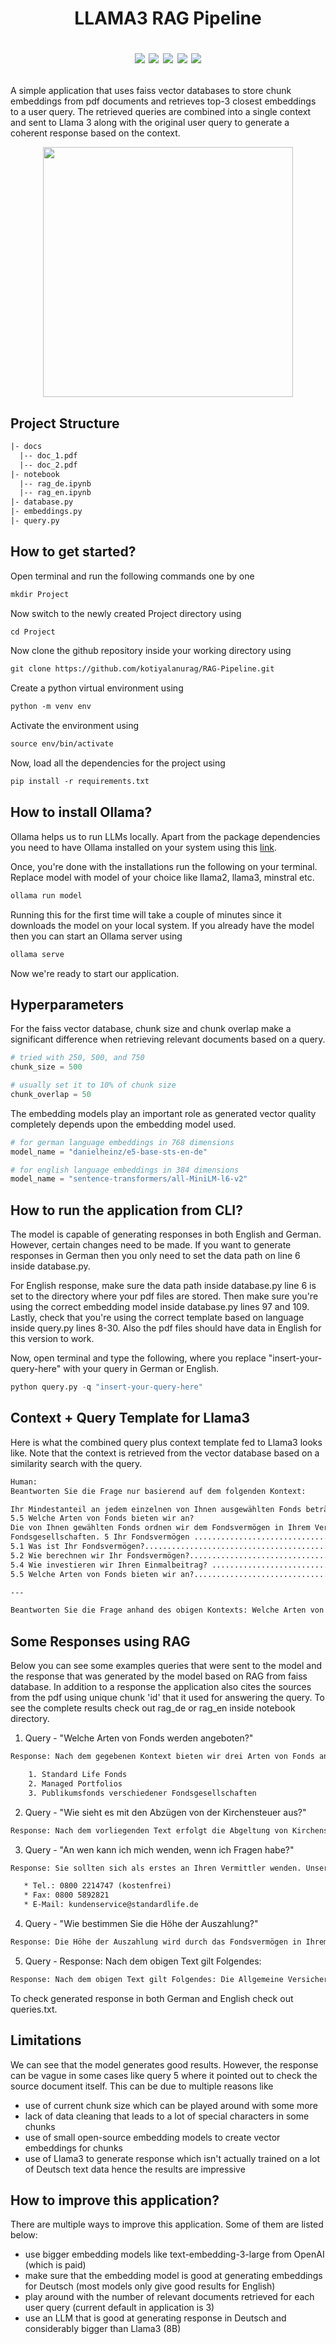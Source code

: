 <h1 align=center> LLAMA3 RAG Pipeline

![](https://img.shields.io/badge/Python-3.9-blue) ![](https://img.shields.io/badge/faiss-1.8.0-blue) ![](https://img.shields.io/badge/langchain-0.2.5-blue) ![](https://img.shields.io/badge/PyMuPDF-1.24.5-blue) ![](https://img.shields.io/badge/LICENSE-MIT-red)</h1>

<p align = left>A simple application that uses faiss vector databases to store chunk embeddings from pdf documents and retrieves top-3 closest embeddings to a user query. The retrieved queries are combined into a single context and sent to Llama 3 along with the original user query to generate a coherent response based on the context.</p>

<p align="center">
  <img src = assets/rag-intuition.png max-width = 100% height = '400' />
</p>

## Project Structure

```html
|- docs
  |-- doc_1.pdf
  |-- doc_2.pdf
|- notebook
  |-- rag_de.ipynb
  |-- rag_en.ipynb
|- database.py
|- embeddings.py
|- query.py
```

## How to get started?

Open terminal and run the following commands one by one

```html
mkdir Project
```
Now switch to the newly created Project directory using

```html
cd Project
```
Now clone the github repository inside your working directory using

```html
git clone https://github.com/kotiyalanurag/RAG-Pipeline.git
```
Create a python virtual environment using

```html
python -m venv env
```

Activate the environment using

```html
source env/bin/activate
```

Now, load all the dependencies for the project using 

```html
pip install -r requirements.txt
```
## How to install Ollama?

Ollama helps us to run LLMs locally. Apart from the package dependencies you need to have Ollama installed on your system using this [link](https://github.com/ollama/ollama).

Once, you're done with the installations run the following on your terminal. Replace model with model of your choice like llama2, llama3, minstral etc.

```html
ollama run model
```

Running this for the first time will take a couple of minutes since it downloads the model on your local system. If you already have the model then you can start an Ollama server using

```html
ollama serve
```

Now we're ready to start our application.

## Hyperparameters

For the faiss vector database, chunk size and chunk overlap make a significant difference when retrieving relevant documents based on a query.

```python
# tried with 250, 500, and 750 
chunk_size = 500

# usually set it to 10% of chunk size
chunk_overlap = 50
```

The embedding models play an important role as generated vector quality completely depends upon the embedding model used.

```python
# for german language embeddings in 768 dimensions
model_name = "danielheinz/e5-base-sts-en-de" 

# for english language embeddings in 384 dimensions
model_name = "sentence-transformers/all-MiniLM-l6-v2"
```

## How to run the application from CLI?

The model is capable of generating responses in both English and German. However, certain changes need to be made. If you want to generate responses in German then you only need to set the data path on line 6 inside database.py. 

For English response, make sure the data path inside database.py line 6 is set to the directory where your pdf files are stored. Then make sure you're using the correct embedding model inside database.py lines 97 and 109. Lastly, check that you're using the correct template based on language inside query.py lines 8-30. Also the pdf files should have data in English for this version to work. 

Now, open terminal and type the following, where you replace "insert-your-query-here" with your query in German or English.

```python
python query.py -q "insert-your-query-here"
```
## Context + Query Template for Llama3

Here is what the combined query plus context template fed to Llama3 looks like. Note that the context is retrieved from the vector database based on a similarity search with the query.

```html
Human: 
Beantworten Sie die Frage nur basierend auf dem folgenden Kontext:

Ihr Mindestanteil an jedem einzelnen von Ihnen ausgewählten Fonds beträgt 1 Prozent.  
5.5 Welche Arten von Fonds bieten wir an?  
Die von Ihnen gewählten Fonds ordnen wir dem Fondsvermögen in Ihrem Vertrag zu. Sie können aus drei Fondsarten auswählen, St andard Life Fonds, Managed Portfolios sowie Publikumsfonds verschiedener 
Fondsgesellschaften. 5 Ihr Fondsvermögen .............................................................................................................................4
5.1 Was ist Ihr Fondsvermögen?.................................................................................................................4
5.2 Wie berechnen wir Ihr Fondsvermögen?...............................................................................................4 5.3 Was gilt unter außergewöhnlichen Umständen für die Berechnung von Vermögenswerten? ..............4
5.4 Wie investieren wir Ihren Einmalbeitrag? ..............................................................................................4
5.5 Welche Arten von Fonds bieten wir an?................................................................................................5

---

Beantworten Sie die Frage anhand des obigen Kontexts: Welche Arten von Fonds werden angeboten?
```

## Some Responses using RAG

Below you can see some examples queries that were sent to the model and the response that was generated by the model based on RAG from faiss database. In addition to a response the application also cites the sources from the pdf using unique chunk 'id' that it used for answering the query. To see the complete results check out rag_de or rag_en inside notebook directory.

1. Query - "Welche Arten von Fonds werden angeboten?"

```html
Response: Nach dem gegebenen Kontext bieten wir drei Arten von Fonds an:

    1. Standard Life Fonds
    2. Managed Portfolios
    3. Publikumsfonds verschiedener Fondsgesellschaften
```
2. Query - "Wie sieht es mit den Abzügen von der Kirchensteuer aus?"

```html
Response: Nach dem vorliegenden Text erfolgt die Abgeltung von Kirchensteuern auf abgeltend besteuerte Kapitalerträge automatisch seit dem 1. Januar 2015. Dies bedeutet, dass die Kirchensteuer direkt vom Versicherer abgeführt wird und erst im Rahmen der Einkommensteuerveranlagung des Steuerpflichtigen anrechnet wird.
```

3. Query - "An wen kann ich mich wenden, wenn ich Fragen habe?"

```html
Response: Sie sollten sich als erstes an Ihren Vermittler wenden. Unsere Servicemitarbeiter sind von Montag bis Freitag von 9:00 bis 17:00 Uhr für Sie da:

   * Tel.: 0800 2214747 (kostenfrei)
   * Fax: 0800 5892821
   * E-Mail: kundenservice@standardlife.de

```

4. Query - "Wie bestimmen Sie die Höhe der Auszahlung?"

```html
Response: Die Höhe der Auszahlung wird durch das Fondsvermögen in Ihrem Vertrag zum maßgeblichen Stichtag bestimmt. Dieses ergibt sich aus der Summe aller Anteilseinheiten der Fonds in Ihrem Vertrag multipliziert mit dem jeweiligen Anteilspreis des Fonds zum Stichtag.

```

5. Query - Response: Nach dem obigen Text gilt Folgendes:

```html
Response: Nach dem obigen Text gilt Folgendes: Die Allgemeine Versicherungsbedingungen sind in der Dokumentation "BASIS_PACK_WBWB/D/1006/XIII/03/22" zu finden, insbesondere im Abschnitt "1. Allgemeine Versicherungsbedingungen .....................................................................................................1".
```
To check generated response in both German and English check out queries.txt.

## Limitations

We can see that the model generates good results. However, the response can be vague in some cases like query 5 where it pointed out to check the source document itself. This can be due to multiple reasons like 
- use of current chunk size which can be played around with some more
- lack of data cleaning that leads to a lot of special characters in some chunks 
- use of small open-source embedding models to create vector embeddings for chunks
- use of Llama3 to generate response which isn't actually trained on a lot of Deutsch text data hence the results are impressive

## How to improve this application?

There are multiple ways to improve this application. Some of them are listed below:

- use bigger embedding models like text-embedding-3-large from OpenAI (which is paid)
- make sure that the embedding model is good at generating embeddings for Deutsch (most models only give good results for English)
- play around with the number of relevant documents retrieved for each user query (current default in application is 3)
- use an LLM that is good at generating response in Deutsch and considerably bigger than Llama3 (8B)
